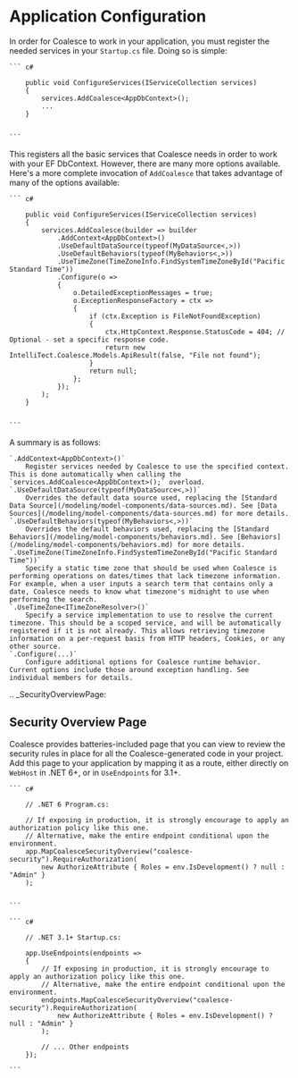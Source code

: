 


Application Configuration
=========================


In order for Coalesce to work in your application, you must register the needed services in your ``Startup.cs`` file. Doing so is simple:

    ``` c#

        public void ConfigureServices(IServiceCollection services)
        {
            services.AddCoalesce<AppDbContext>();
            ...
        }


    ```

This registers all the basic services that Coalesce needs in order to work with your EF DbContext. However, there are many more options available. Here's a more complete invocation of `AddCoalesce` that takes advantage of many of the options available:

    ``` c#

        public void ConfigureServices(IServiceCollection services)
        {
            services.AddCoalesce(builder => builder
                .AddContext<AppDbContext>()
                .UseDefaultDataSource(typeof(MyDataSource<,>))
                .UseDefaultBehaviors(typeof(MyBehaviors<,>))
                .UseTimeZone(TimeZoneInfo.FindSystemTimeZoneById("Pacific Standard Time"))
                .Configure(o =>
                {
                    o.DetailedExceptionMessages = true;
                    o.ExceptionResponseFactory = ctx =>
                    {
                        if (ctx.Exception is FileNotFoundException)
                        {
                            ctx.HttpContext.Response.StatusCode = 404; // Optional - set a specific response code.
                            return new IntelliTect.Coalesce.Models.ApiResult(false, "File not found");
                        }
                        return null;
                    };
                });
            );
        }


    ```

A summary is as follows:

    `.AddContext<AppDbContext>()`
        Register services needed by Coalesce to use the specified context. This is done automatically when calling the `services.AddCoalesce<AppDbContext>();` overload.
    `.UseDefaultDataSource(typeof(MyDataSource<,>))` 
        Overrides the default data source used, replacing the [Standard Data Source](/modeling/model-components/data-sources.md). See [Data Sources](/modeling/model-components/data-sources.md) for more details.
    `.UseDefaultBehaviors(typeof(MyBehaviors<,>))` 
        Overrides the default behaviors used, replacing the [Standard Behaviors](/modeling/model-components/behaviors.md). See [Behaviors](/modeling/model-components/behaviors.md) for more details.
    `.UseTimeZone(TimeZoneInfo.FindSystemTimeZoneById("Pacific Standard Time"))`
        Specify a static time zone that should be used when Coalesce is performing operations on dates/times that lack timezone information. For example, when a user inputs a search term that contains only a date, Coalesce needs to know what timezone's midnight to use when performing the search.
    `.UseTimeZone<ITimeZoneResolver>()` 
        Specify a service implementation to use to resolve the current timezone. This should be a scoped service, and will be automatically registered if it is not already. This allows retrieving timezone information on a per-request basis from HTTP headers, Cookies, or any other source.
    `.Configure(...)` 
        Configure additional options for Coalesce runtime behavior. Current options include those around exception handling. See individual members for details.


.. _SecurityOverviewPage: 

Security Overview Page
----------------------

Coalesce provides batteries-included page that you can view to review the security rules in place for all the Coalesce-generated code in your project. Add this page to your application by mapping it as a route, either directly on `WebHost` in .NET 6+, or in `UseEndpoints` for 3.1+.

    ``` c#

        // .NET 6 Program.cs:

        // If exposing in production, it is strongly encourage to apply an authorization policy like this one.
        // Alternative, make the entire endpoint conditional upon the environment.
        app.MapCoalesceSecurityOverview("coalesce-security").RequireAuthorization(
            new AuthorizeAttribute { Roles = env.IsDevelopment() ? null : "Admin" }
        );


    ```

    ``` c#

        // .NET 3.1+ Startup.cs:

        app.UseEndpoints(endpoints =>
        {
            // If exposing in production, it is strongly encourage to apply an authorization policy like this one.
            // Alternative, make the entire endpoint conditional upon the environment.
            endpoints.MapCoalesceSecurityOverview("coalesce-security").RequireAuthorization(
                new AuthorizeAttribute { Roles = env.IsDevelopment() ? null : "Admin" }
            );

            // ... Other endpoints
        });

    ```

